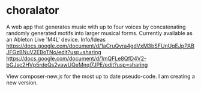 # choralator
A web app that generates music with up to four voices by concatenating randomly generated motifs into larger musical forms. Currently available as an Ableton Live 'M4L' device.
Info/Ideas https://docs.google.com/document/d/1aCruQvra4gdVxM3bSFUnUqEJpPABJFGzBNuV2EBoTNo/edit?usp=sharing
https://docs.google.com/document/d/1mQFLe8QfD4V2-bGJsc2HVp5rdeQs2vawUQeMnql7JPE/edit?usp=sharing


View composer-new.js for the most up to date pseudo-code. I am creating a new version.

